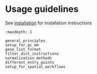 Usage guidelines
================

See  [installation](../install) for installation instructions


```{toctree}
:maxdepth: 1

general_principles
setup_for_qc_mm
gene_list_format
filter_dict_instructions
normalization_methods
different_entry_points
setup_for_spatial_workflows
```
